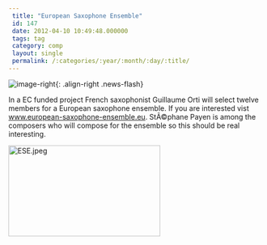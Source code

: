 ```yaml
---
 title: "European Saxophone Ensemble"
 id: 147
 date: 2012-04-10 10:49:48.000000
 tags: tag
 category: comp
 layout: single
 permalink: /:categories/:year/:month/:day/:title/
---
```

![image-right](/assets/images/){: .align-right .news-flash}

In a EC funded project French saxophonist Guillaume Orti will select twelve members for a European saxophone ensemble. If you are interested vist <a href="http://www.european-saxophone-ensemble.eu">www.european-saxophone-ensemble.eu</a>. StÃ©phane Payen is among the composers who will compose for the ensemble so this should be real interesting.

<a href="http://www.henrikfrisk.com/diary/archives/ESE.jpeg"><img alt="ESE.jpeg" src="http://www.henrikfrisk.com/diary/archives/ESE-thumb.jpeg" width="300" height="180" border="0" /></a>


